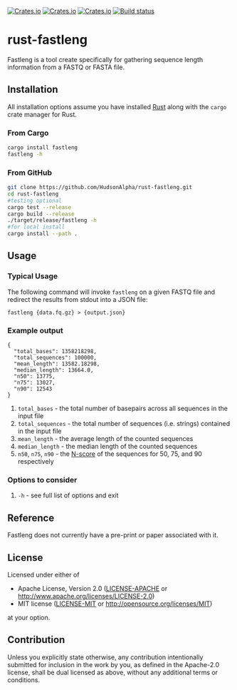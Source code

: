[![Crates.io](https://img.shields.io/crates/d/fastleng.svg)](https://crates.io/crates/fastleng)
[![Crates.io](https://img.shields.io/crates/v/fastleng.svg)](https://crates.io/crates/fastleng)
[![Crates.io](https://img.shields.io/crates/l/fastleng.svg)](https://crates.io/crates/fastleng)
[![Build status](https://github.com/HudsonAlpha/rust-fastleng/actions/workflows/quickstart-ci.yml/badge.svg)](https://github.com/HudsonAlpha/rust-fastleng/actions)

# rust-fastleng
Fastleng is a tool create specifically for gathering sequence length information from a FASTQ or FASTA file.

## Installation
All installation options assume you have installed [Rust](https://www.rust-lang.org) along with the `cargo` crate manager for Rust.

### From Cargo
```bash
cargo install fastleng
fastleng -h
```

### From GitHub
```bash 
git clone https://github.com/HudsonAlpha/rust-fastleng.git
cd rust-fastleng
#testing optional
cargo test --release
cargo build --release
./target/release/fastleng -h
#for local install
cargo install --path .
```

## Usage
### Typical Usage
The following command will invoke `fastleng` on a given FASTQ file and redirect the results from stdout into a JSON file:
```
fastleng {data.fq.gz} > {output.json}
```

### Example output
```
{
  "total_bases": 1358218298,
  "total_sequences": 100000,
  "mean_length": 13582.18298,
  "median_length": 13664.0,
  "n50": 13775,
  "n75": 13027,
  "n90": 12543
}
```
1. `total_bases` - the total number of basepairs across all sequences in the input file
2. `total_sequences` - the total number of sequences (i.e. strings) contained in the input file
3. `mean_length` - the average length of the counted sequences
4. `median_length` - the median length of the counted sequences
5. `n50`, `n75`, `n90` - the [N-score](https://en.wikipedia.org/wiki/N50,_L50,_and_related_statistics) of the sequences for 50, 75, and 90 respectively 

### Options to consider
1. `-h` - see full list of options and exit

## Reference
Fastleng does not currently have a pre-print or paper associated with it.

## License
Licensed under either of

 * Apache License, Version 2.0
   ([LICENSE-APACHE](LICENSE-APACHE) or http://www.apache.org/licenses/LICENSE-2.0)
 * MIT license
   ([LICENSE-MIT](LICENSE-MIT) or http://opensource.org/licenses/MIT)

at your option.

## Contribution
Unless you explicitly state otherwise, any contribution intentionally submitted
for inclusion in the work by you, as defined in the Apache-2.0 license, shall be
dual licensed as above, without any additional terms or conditions.